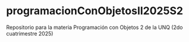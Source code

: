 # programacionConObjetosII2025S2
Repositorio para la materia Programación con Objetos 2 de la UNQ (2do cuatrimestre 2025)
